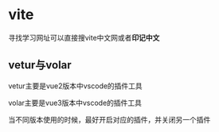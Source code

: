 # vite
寻找学习网址可以直接搜vite中文网或者**印记中文**

## vetur与volar

vetur主要是vue2版本中vscode的插件工具

volar主要是vue3版本中vscode的插件工具

当不同版本使用的时候，最好开启对应的插件，并关闭另一个插件

